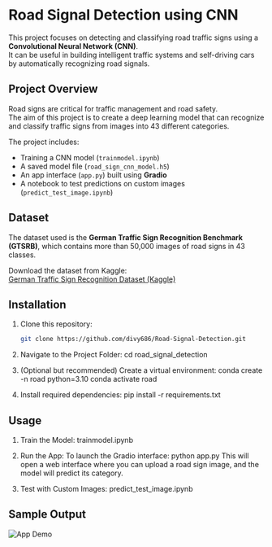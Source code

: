 #  Road Signal Detection using CNN

This project focuses on detecting and classifying road traffic signs using a **Convolutional Neural Network (CNN)**.  
It can be useful in building intelligent traffic systems and self-driving cars by automatically recognizing road signals.



##  Project Overview
Road signs are critical for traffic management and road safety.  
The aim of this project is to create a deep learning model that can recognize and classify traffic signs from images into 43 different categories.  

The project includes:
- Training a CNN model (`trainmodel.ipynb`)
- A saved model file (`road_sign_cnn_model.h5`)
- An app interface (`app.py`) built using **Gradio**
- A notebook to test predictions on custom images (`predict_test_image.ipynb`)



##  Dataset
The dataset used is the **German Traffic Sign Recognition Benchmark (GTSRB)**, which contains more than 50,000 images of road signs in 43 classes.  

 Download the dataset from Kaggle:  
[German Traffic Sign Recognition Dataset (Kaggle)](https://www.kaggle.com/datasets/meowmeowmeowmeowmeow/gtsrb-german-traffic-sign)



##  Installation

1. Clone this repository:
   ```bash
   git clone https://github.com/divy686/Road-Signal-Detection.git


2. Navigate to the Project Folder:
     cd road_signal_detection

3. (Optional but recommended) Create a virtual environment:
      conda create -n road python=3.10
      conda activate road

4. Install required dependencies:
      pip install -r requirements.txt



 ##  Usage
 
 1. Train the Model:
       trainmodel.ipynb

 2. Run the App:
     To launch the Gradio interface:
         python app.py
     This will open a web interface where you can upload a road sign image, and the model will predict its category.

 3. Test with Custom Images:
       predict_test_image.ipynb


 ##  Sample Output
 

![App Demo](images/demo.png)

 





 



